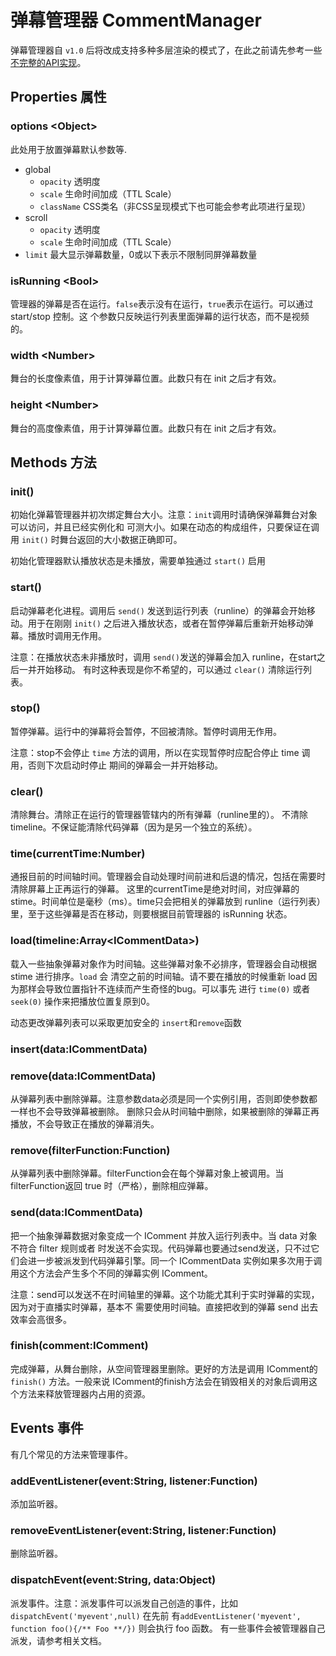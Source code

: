 # 弹幕管理器 CommentManager
弹幕管理器自 `v1.0` 后将改成支持多种多层渲染的模式了，在此之前请先参考一些[不完整的API实现](CommentCoreLibraryAPI.md)。

## Properties 属性

### options &lt;Object&gt;
此处用于放置弹幕默认参数等.

* global
  * `opacity` 透明度
  * `scale` 生命时间加成（TTL Scale）
  * `className` CSS类名（非CSS呈现模式下也可能会参考此项进行呈现）
* scroll
  * `opacity` 透明度
  * `scale` 生命时间加成（TTL Scale）
* `limit` 最大显示弹幕数量，0或以下表示不限制同屏弹幕数量

### isRunning &lt;Bool&gt;
管理器的弹幕是否在运行。`false`表示没有在运行，`true`表示在运行。可以通过 start/stop 控制。这
个参数只反映运行列表里面弹幕的运行状态，而不是视频的。

### width &lt;Number&gt;
舞台的长度像素值，用于计算弹幕位置。此数只有在 init 之后才有效。

### height &lt;Number&gt;
舞台的高度像素值，用于计算弹幕位置。此数只有在 init 之后才有效。

## Methods 方法

### init()
初始化弹幕管理器并初次绑定舞台大小。注意：`init`调用时请确保弹幕舞台对象可以访问，并且已经实例化和
可测大小。如果在动态的构成组件，只要保证在调用 `init()` 时舞台返回的大小数据正确即可。

初始化管理器默认播放状态是未播放，需要单独通过 `start()` 启用

### start()
启动弹幕老化进程。调用后 `send()` 发送到运行列表（runline）的弹幕会开始移动。用于在刚刚 
`init()` 之后进入播放状态，或者在暂停弹幕后重新开始移动弹幕。播放时调用无作用。

注意：在播放状态未非播放时，调用 `send()`发送的弹幕会加入 runline，在start之后一并开始移动。
有时这种表现是你不希望的，可以通过 `clear()` 清除运行列表。

### stop()
暂停弹幕。运行中的弹幕将会暂停，不回被清除。暂停时调用无作用。

注意：stop不会停止 `time` 方法的调用，所以在实现暂停时应配合停止 time 调用，否则下次启动时停止
期间的弹幕会一并开始移动。

### clear()
清除舞台。清除正在运行的管理器管辖内的所有弹幕（runline里的）。
不清除 timeline。不保证能清除代码弹幕（因为是另一个独立的系统）。

### time(currentTime:Number)
通报目前的时间轴时间。管理器会自动处理时间前进和后退的情况，包括在需要时清除屏幕上正再运行的弹幕。
这里的currentTime是绝对时间，对应弹幕的 stime。时间单位是毫秒（ms）。time只会把相关的弹幕放到
runline（运行列表）里，至于这些弹幕是否在移动，则要根据目前管理器的 isRunning 状态。

### load(timeline:Array&lt;ICommentData&gt;)
载入一些抽象弹幕对象作为时间轴。这些弹幕对象不必排序，管理器会自动根据 stime 进行排序。`load` 会
清空之前的时间轴。请不要在播放的时候重新 load 因为那样会导致位置指针不连续而产生奇怪的bug。可以事先
进行 `time(0)` 或者 `seek(0)` 操作来把播放位置复原到0。

动态更改弹幕列表可以采取更加安全的 `insert`和`remove`函数

### insert(data:ICommentData)

### remove(data:ICommentData)
从弹幕列表中删除弹幕。注意参数data必须是同一个实例引用，否则即使参数都一样也不会导致弹幕被删除。
删除只会从时间轴中删除，如果被删除的弹幕正再播放，不会导致正在播放的弹幕消失。

### remove(filterFunction:Function)
从弹幕列表中删除弹幕。filterFunction会在每个弹幕对象上被调用。当filterFunction返回 true 
时（严格），删除相应弹幕。

### send(data:ICommentData)
把一个抽象弹幕数据对象变成一个 IComment 并放入运行列表中。当 data 对象不符合 filter 规则或者
时发送不会实现。代码弹幕也要通过send发送，只不过它们会进一步被派发到代码弹幕引擎。同一个 
ICommentData 实例如果多次用于调用这个方法会产生多个不同的弹幕实例 IComment。

注意：send可以发送不在时间轴里的弹幕。这个功能尤其利于实时弹幕的实现，因为对于直播实时弹幕，基本不
需要使用时间轴。直接把收到的弹幕 send 出去效率会高很多。

### finish(comment:IComment)
完成弹幕，从舞台删除，从空间管理器里删除。更好的方法是调用 IComment的 `finish()` 方法。一般来说
IComment的finish方法会在销毁相关的对象后调用这个方法来释放管理器内占用的资源。

## Events 事件
有几个常见的方法来管理事件。

### addEventListener(event:String, listener:Function)
添加监听器。

### removeEventListener(event:String, listener:Function)
删除监听器。

### dispatchEvent(event:String, data:Object)
派发事件。注意：派发事件可以派发自己创造的事件，比如 `dispatchEvent('myevent',null)` 在先前
有`addEventListener('myevent', function foo(){/** Foo **/})` 则会执行 foo 函数。
有一些事件会被管理器自己派发，请参考相关文档。
